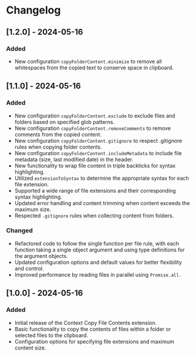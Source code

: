 # Changelog

## [1.2.0] - 2024-05-16

### Added

- New configuration `copyFolderContent.minimize` to remove all whitespaces from the copied text to conserve space in clipboard.

## [1.1.0] - 2024-05-16

### Added

- New configuration `copyFolderContent.exclude` to exclude files and folders based on specified glob patterns.
- New configuration `copyFolderContent.removeComments` to remove comments from the copied content.
- New configuration `copyFolderContent.gitignore` to respect .gitignore rules when copying folder contents.
- New configuration `copyFolderContent.includeMetadata` to include file metadata (size, last modified date) in the header.
- New functionality to wrap file content in triple backticks for syntax highlighting.
- Utilized `extensionToSyntax` to determine the appropriate syntax for each file extension.
- Supported a wide range of file extensions and their corresponding syntax highlighting.
- Updated error handling and content trimming when content exceeds the maximum size.
- Respected `.gitignore` rules when collecting content from folders.

### Changed

- Refactored code to follow the single function per file rule, with each function taking a single object argument and using type definitions for the argument objects.
- Updated configuration options and default values for better flexibility and control.
- Improved performance by reading files in parallel using `Promise.all`.

## [1.0.0] - 2024-05-16

### Added

- Initial release of the Context Copy File Contents extension.
- Basic functionality to copy the contents of files within a folder or selected files to the clipboard.
- Configuration options for specifying file extensions and maximum content size.
